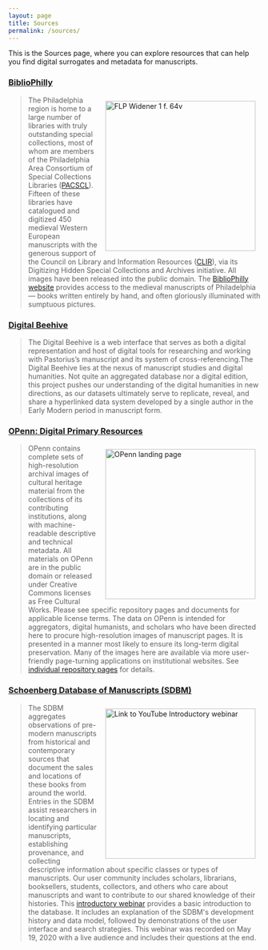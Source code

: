 ```yaml
---
layout: page
title: Sources
permalink: /sources/
---
```


This is the Sources page, where you can explore resources that can help you
find digital surrogates and metadata for manuscripts.

### [BiblioPhilly](http://bibliophilly.library.upenn.edu/)

[<img style="padding: 10px" align="right" width="300" src="/sims-instruction/images/bibphil.jpg" alt="FLP Widener 1 f. 64v">](http://bibliophilly.library.upenn.edu/ "BiblioPhilly Interface")

>The Philadelphia region is home to a large number of libraries with truly outstanding special collections, most of whom are members of the Philadelphia Area Consortium of Special Collections Libraries ([PACSCL](https://pacscl.org/)). Fifteen of these libraries have catalogued and digitized 450 medieval Western European manuscripts with the generous support of the Council on Library and Information Resources ([CLIR](https://www.clir.org/)), via its Digitizing Hidden Special Collections and Archives initiative. All images have been released into the public domain. The [BiblioPhilly website](http://bibliophilly.library.upenn.edu/) provides access to the medieval manuscripts of Philadelphia — books written entirely by hand, and often gloriously illuminated with sumptuous pictures.

### [Digital Beehive](https://kislakcenter.github.io/digital-beehive/)

>The Digital Beehive is a web interface that serves as both a digital representation and host of digital tools for researching and working with Pastorius’s manuscript and its system of cross-referencing.The Digital Beehive lies at the nexus of manuscript studies and digital humanities. Not quite an aggregated database nor a digital edition, this project pushes our understanding of the digital humanities in new directions, as our datasets ultimately serve to replicate, reveal, and share a hyperlinked data system developed by a single author in the Early Modern period in manuscript form.

### [OPenn: Digital Primary Resources](http://openn.library.upenn.edu/)

[<img style="padding: 10px" align="right" width="300" src="/sims-instruction/images/openn.jpg" alt="OPenn landing page">](http://openn.library.upenn.edu/ "OPenn")

> OPenn contains complete sets of high-resolution archival images of
cultural heritage material from the collections of its contributing
institutions, along with machine-readable descriptive and technical
metadata. All materials on OPenn are in the public domain or released
under Creative Commons licenses as Free Cultural Works. Please see
specific repository pages and documents for applicable license terms.
The data on OPenn is intended for aggregators, digital humanists, and
scholars who have been directed here to procure high-resolution images
of manuscript pages. It is presented in a manner most likely to ensure
its long-term digital preservation. Many of the images here are
available via more user-friendly page-turning applications on
institutional websites. See [individual repository pages](http://openn.library.upenn.edu/Repositories.html) for details.

### [Schoenberg Database of Manuscripts (SDBM)](https://sdbm.library.upenn.edu/)

[<img style="padding: 10px" align="right" width="300" src="http://img.youtube.com/vi/pn6H0I4sS4Q/0.jpg" alt="Link to YouTube Introductory webinar">](http://www.youtube.com/watch?v=pn6H0I4sS4Q "Introductory Webinar")

> The SDBM aggregates observations of pre-modern manuscripts from
historical and contemporary sources that document the sales and
locations of these books from around the world. Entries in the SDBM
assist researchers in locating and identifying particular manuscripts,
establishing provenance, and collecting descriptive information about
specific classes or types of manuscripts. Our user community includes scholars, librarians,
booksellers, students, collectors, and others who care about manuscripts
and want to contribute to our shared knowledge of their histories. This [introductory webinar](http://www.youtube.com/watch?v=pn6H0I4sS4Q) provides a basic introduction to the database. It includes
an explanation of the SDBM's development history and data model,
followed by demonstrations of the user interface and search strategies. This webinar was recorded
on May 19, 2020 with a live audience and includes their questions at the
end.
